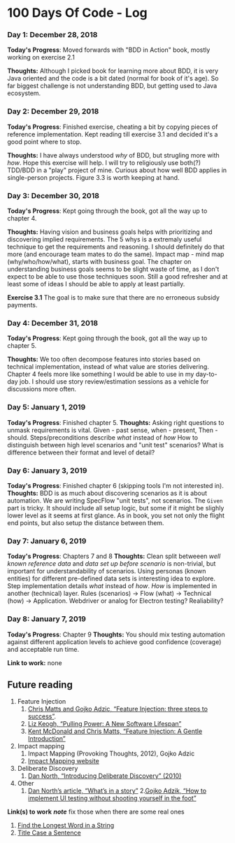 # 100 Days Of Code - Log

### Day 1: December 28, 2018
**Today's Progress**: Moved forwards with "BDD in Action" book, mostly working on exercise 2.1

**Thoughts:** 
  Although I picked book for learning more about BDD, it is very Java oriented and the code is a bit dated (normal for book of it's age). So far biggest challenge is not understanding BDD, but getting used to Java ecosystem.

### Day 2: December 29, 2018
**Today's Progress**: Finished exercise, cheating a bit by copying pieces of reference implementation. Kept reading till exercise 3.1 and decided it's a good point where to stop.

**Thoughts:** 
  I have always understood *why* of BDD, but strugling more with *how*. Hope this exercise will help. I will try to religiously use both(?) TDD/BDD in a "play" project of mine.
  Curious about how well BDD applies in single-person projects.
  Figure 3.3 is worth keeping at hand.
  
### Day 3: December 30, 2018
**Today's Progress**: Kept going through the book, got all the way up to chapter 4.

**Thoughts:** 
  Having vision and business goals helps with prioritizing and discovering implied requirements.
  The 5 whys is a extremaly useful technique to get the requirements and reasoning. I should definitely do that more (and encourage team mates to do the same).
  Impact map - mind map (why/who/how/what), starts with business goal.
  The chapter on understanding business goals seems to be slight waste of time, as I don't expect to be able to use those techniques soon. Still a good refresher and at least some of ideas I should be able to apply at least partially.

**Exercise 3.1** The goal is to make sure that there are no erroneous subsidy payments. 

### Day 4: December 31, 2018
**Today's Progress**: Kept going through the book, got all the way up to chapter 5.

**Thoughts:** 
  We too often decompose features into stories based on technical implementation, instead of what value are stories delivering.
  Chapter 4 feels more like something I would be able to use in my day-to-day job.
  I should use story review/estimation sessions as a vehicle for discussions more often.  
  
### Day 5: January 1, 2019
**Today's Progress**: Finished chapter 5.
**Thoughts:** 
  Asking right questions to unmask requirements is vital.
  Given - past sense, when - present, Then - should.
  Steps/preconditions describe *what* instead of *how*
  How to distinguish between high level scenarios and "unit test" scenarios? What is difference between their format and level of detail?

### Day 6: January 3, 2019
**Today's Progress**: Finished chapter 6 (skipping tools I'm not interested in).
**Thoughts:** 
  BDD is as much about discovering scenarios as it is about automation.
  We are writing SpecFlow "unit tests", not scenarios.
  The `Given` part is tricky. It should include all setup logic, but some if it might be slighly lower level as it seems at first glance. As in book, you set not only the flight end points, but also setup the distance between them.
  
### Day 7: January 6, 2019
**Today's Progress**: Chapters 7 and 8
**Thoughts:** 
  Clean split betweeen *well known reference data* and *data set up before scenario* is non-trivial, but important for understandability of scenarios.
  Using personas (known entities) for different pre-defined data sets is interesting idea to explore.
  Step implementation details *what* instead of *how*. *How* is implemented in another (technical) layer.
  Rules (scenarios) -> Flow (what) -> Technical (how) -> Application.
  Webdriver or analog for Electron testing? Realiability?
  
### Day 8: January 7, 2019
**Today's Progress**: Chapter 9
**Thoughts:** 
  You should mix testing automation against different application levels to achieve good confidence (coverage) and acceptable run time.
  
**Link to work:** none

## Future reading ##
1. Feature Injection
    1. [Chris Matts and Gojko Adzic, “Feature Injection: three steps to success”](http://www.infoq.com/articles/feature-injection-success).
    2. [Liz Keogh, “Pulling Power: A New Software Lifespan”](http://www.infoq.com/articles/pulling-power)
    3. [Kent McDonald and Chris Matts, “Feature Injection: A Gentle Introduction”](http://agile2009.agilealliance.org/node/185/)
2. Impact mapping
    1. Impact Mapping (Provoking Thoughts, 2012), Gojko Adzic
    2. [Impact Mapping website](http://impactmapping.org)
3. Deliberate Discovery
    1. [Dan North, “Introducing Deliberate Discovery” (2010)](http://dannorth.net/2010/08/30/introducingdeliberate-discovery)
9. Other
    1. [Dan North’s article, “What’s in a story”](http://dannorth.net/whats-in-a-story/)
    2.[Gojko Adzik, “How to implement UI testing without shooting yourself in the foot”](http://gojko.net/2010/04/13/how-to-implement-ui-testing-without-shooting-yourself-in-the-foot-2/)

**Link(s) to work**
***note*** fix those when there are some real ones
1. [Find the Longest Word in a String](https://www.freecodecamp.com/challenges/find-the-longest-word-in-a-string)
2. [Title Case a Sentence](https://www.freecodecamp.com/challenges/title-case-a-sentence)
